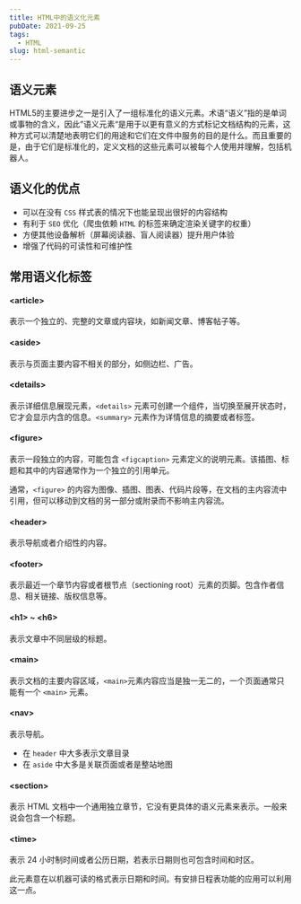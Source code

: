 ```yaml
---
title: HTML中的语义化元素
pubDate: 2021-09-25
tags:
  - HTML
slug: html-semantic
---
```


## 语义元素

HTML5的主要进步之一是引入了一组标准化的语义元素。术语“语义”指的是单词或事物的含义，因此”语义元素“是用于以更有意义的方式标记文档结构的元素，这种方式可以清楚地表明它们的用途和它们在文件中服务的目的是什么。而且重要的是，由于它们是标准化的，定义文档的这些元素可以被每个人使用并理解，包括机器人。

## 语义化的优点

- 可以在没有 `CSS` 样式表的情况下也能呈现出很好的内容结构
- 有利于 `SEO` 优化（爬虫依赖 `HTML` 的标签来确定渲染关键字的权重）
- 方便其他设备解析（屏幕阅读器、盲人阅读器）提升用户体验
- 增强了代码的可读性和可维护性

## 常用语义化标签

#### \<article\>

表示一个独立的、完整的文章或内容块，如新闻文章、博客帖子等。

#### \<aside\>

表示与页面主要内容不相关的部分，如侧边栏、广告。

#### \<details\>

表示详细信息展现元素，`<details>` 元素可创建一个组件，当切换至展开状态时，它才会显示内含的信息。`<summary>` 元素作为详情信息的摘要或者标签。

#### \<figure\>

表示一段独立的内容，可能包含 `<figcaption>` 元素定义的说明元素。该插图、标题和其中的内容通常作为一个独立的引用单元。

通常，`<figure>` 的内容为图像、插图、图表、代码片段等，在文档的主内容流中引用，但可以移动到文档的另一部分或附录而不影响主内容流。

#### \<header\>

表示导航或者介绍性的内容。

#### \<footer\>

表示最近一个章节内容或者根节点（sectioning root）元素的页脚。包含作者信息、相关链接、版权信息等。

#### \<h1\> ~ \<h6\>

表示文章中不同层级的标题。

#### \<main\>

表示文档的主要内容区域，`<main>`元素内容应当是独一无二的，一个页面通常只能有一个 `<main>` 元素。

#### \<nav\>

表示导航。

 - 在 `header` 中大多表示文章目录
 - 在 `aside` 中大多是关联页面或者是整站地图

#### \<section\>

表示 HTML 文档中一个通用独立章节，它没有更具体的语义元素来表示。一般来说会包含一个标题。

#### \<time\>

表示 24 小时制时间或者公历日期，若表示日期则也可包含时间和时区。

此元素意在以机器可读的格式表示日期和时间。有安排日程表功能的应用可以利用这一点。